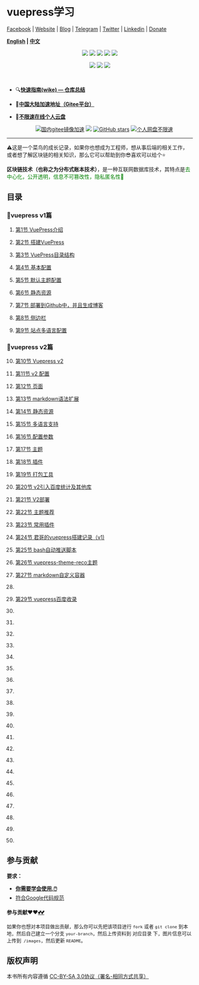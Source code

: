 # vuepress学习

[Facebook](https://www.facebook.com/profile.php?id=100034435372354) | [Website](https://telsacoin.io/) | [Blog](http://nsddd.top) | [Telegram](https://t.me/smile3293172751) | [Twitter](https://twitter.com/xxw3293172751) | [Linkedin](https://www.linkedin.cn/injobs/in/xiongxinwei-xiong-7606a0227) | [Donate](https://liberapay.com/xiongxinwei/donate)

**[English](else/readme_english.md) | [中文](README.md)**

<p align='center'>
<a href="https://www.linkedin.cn/injobs/in/xiongxinwei-xiong-7606a0227" target="_blank"><img src="https://img.shields.io/badge/linkedin-xiongxinwei-yellowgreen?logo=linkedin&style=flat-square"></a>
<a href="https://twitter.com/xxw3293172751" target="_blank"><img src="https://img.shields.io/badge/twitter-%40xxw3293172751-informational?logo=twitter&style=flat-square"></a>
<a href="https://www.zhihu.com/people/3293172751" target="_blank"><img src="https://img.shields.io/badge/%E7%9F%A5%E4%B9%8E-%E9%93%BE%E5%AD%A6%E8%80%85%E7%A4%BE%E5%8C%BA-blue?logo=zhihu&style=flat-square"></a>
<a href="https://s2.loli.net/2022/07/05/sQHuozItvWg1heA.jpg" target="_blank"><img src="https://img.shields.io/badge/%E5%BE%AE%E4%BF%A1-smile-brightgreen?logo=wechat&style=flat-square"></a>
<a href="https://space.bilibili.com/14089380" target="_blank"><img src="https://img.shields.io/badge/b%E7%AB%99-%E6%97%A0%E4%B8%8E%E4%BC%A6%E6%AF%94%E7%9A%84%E5%BE%97%E5%BE%97-red?logo=bilibili&style=flat-square"></a>
</p>
<p align='center'>
<a href="https://weibo.com/u/6248930985" target="_blank"><img src="https://img.shields.io/badge/%E5%BE%AE%E5%8D%9A-%E6%97%A0%E4%B8%8E%E4%BC%A6%E6%AF%94%E7%9A%84%E5%BE%97%E5%BE%97-critical?style=social&logo=Sina%20Weibo"></a>
<a href="https://github.com/3293172751" target="_blank"><img src="https://img.shields.io/badge/Github-xiongxinwei-inactive?style=social&logo=github"></a>
<a href="http://nsddd.top" target="_blank"><img src="https://img.shields.io/badge/%E5%8D%9A%E5%AE%A2-%40xiongxinwei-blue?style=social&logo=Octopus%20Deploy"></a>
</p>

<br>

+ 🔍[**快速指南(wike) — 仓库总结**](https://github.com/3293172751/Block_Chain/wiki)

+ 🔗[**中国大陆加速地址（Gitee平台）**](https://gitee.com/xxw3293172751/Block_Chain)

+ 📵[**不限速在线个人云盘**](https://xxw.nsddd.top/s/wRSz)

  <p align='center'>
  <a href="https://gitee.com/xxw3293172751/Block_Chain"><img src="https://img.shields.io/badge/gitee-%40xxw3293172751-green?logo=gitee" title="国内gitee镜像加速"></a>
  <a href="https://wakatime.com/@3293172751/projects/hngzsvjxqc?start=2022-03-30&end=2022-04-05" title="项目的进展时长" > <img src="http://wakatime.com/badge/user/c445b3c6-a2bc-43a2-a24a-0828a17244b4/project/79cf7f10-4f61-42b7-92a8-dfc71cb99f4c.svg"></a>
  <a href="https://github.com/3293172751/cs-awesome-Block_Chain/stargazers"><img alt="GitHub stars" src="https://img.shields.io/github/stars/3293172751/cs-awesome-Block_Chain?style=plastic"></a>
  <a href="https://xxw.nsddd.top/s/wRSz"><img alt="个人网盘不限速" src="https://img.shields.io/badge/cloud-xiongxinwei-red?logo=iCloud" title="个人网盘不限速下载浏览"></a>
  </p>

---

⚠️这是一个菜鸟的成长记录，如果你也想成为工程师，想从事后端的相关工作，或者想了解区块链的相关知识，那么它可以帮助到你😎喜欢可以给个⭐

**区块链技术（也称之为分布式账本技术）**，是一种互联网数据库技术，其特点是<font color ="green">去中心化，公开透明，信息不可篡改性，隐私匿名性🤑</font>

## 目录

### 📄vuepress v1篇

  1. [第1节 VuePress介绍](./1.md)

  2. [第2节 搭建VuePress](./2.md)

  3. [第3节 VuePress目录结构](./3.md)

  4. [第4节 基本配置](./4.md)

  5. [第5节 默认主题配置](./5.md)

  6. [第6节 静态资源](./6.md)

  7. [第7节 部署到Github中，并且生成博客 ](./7.md)

  8. [第8节 侧边栏](./8.md)

  9. [第9节 站点多语言配置](./9.md)



### **📄vuepress v2篇**

10. [第10节 Vuepress v2](./10.md)

11. [第11节 v2 配置](./11.md)

12. [第12节 页面](./12.md)

13. [第13节 markdown语法扩展](./13.md)

14. [第14节 静态资源](./14.md)

15. [第15节 多语言支持](./15.md)

16. [第16节 配置参数](./16.md)

17. [第17节 主题](./17.md)

18. [第18节 插件](./18.md)

19. [第19节 打包工具](./19.md)

20. [第20节 v2引入百度统计及其他库](./20.md)

21. [第21节 V2部署](./21.md)

22. [第22节 主题推荐](./22.md)

23. [第23节 常用插件](./23.md)

24. [第24节 君哥的vuepress搭建记录（v1)](./24.md)

25. [第25节 bash自动推送脚本](./25.md)

26. [第26节 vuepress-theme-reco主题](./26.md)

27. [第27节 markdown自定义容器](./27.md)

28. [](./28.md)

29. [第29节 vuepress百度收录](./29.md)

30. [](./30.md)

31. [](./31.md)

32. [](./32.md)

33. [](./33.md)

34. [](./34.md)

35. [](./35.md)

36. [](./36.md)

37. [](./37.md)

38. [](./38.md)

39. [](./39.md)

40. [](./40.md)

41. [](./41.md)

42. [](./42.md)

43. [](./43.md)

44. [](./44.md)

45. [](./45.md)

46. [](./46.md)

47. [](./47.md)

48. [](./48.md)

49. [](./49.md)

50. [](./50.md)







## 参与贡献

**要求：**

+ [**你需要学会使用.🖱️**](https://github.com/3293172751/CS_COURSE/blob/master/./README.md)
+ [符合Google代码规范](https://zh-google-styleguide.readthedocs.io/en/latest/google-cpp-styleguide/)

#### 参与贡献❤️❤️[💕💕](https://github.com/3293172751/CS_COURSE/blob/master/Git/git-contributor.md/)

<font size = 2>如果你也想对本项目做出贡献，那么你可以先把该项目进行 `fork` 或者 `git clone` 到本地，然后自己建立一个分支 `your-branch`，然后上传资料到 对应目录 下，图片信息可以上传到` /images`，然后更新 `README`。 </font>



## 版权声明

本书所有内容遵循 [CC-BY-SA 3.0协议（署名-相同方式共享）](http://zh.wikipedia.org/wiki/Wikipedia:CC-by-sa-3.0协议文本)
